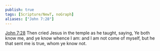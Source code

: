 ```yaml
---
publish: true
tags: [Scripture/NewT, noGraph]
aliases: ["John 7:28"]
---
```

[John 7:28](https://churchofjesuschrist.org/study/scriptures/nt/john/7?lang=eng&id=p28#p28) Then cried Jesus in the temple as he taught, saying, Ye both know me, and ye know whence I am: and I am not come of myself, but he that sent me is true, whom ye know not.
